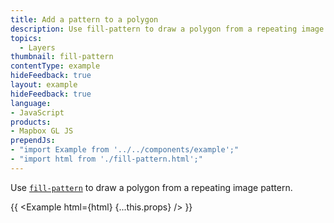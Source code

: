 ```yaml
---
title: Add a pattern to a polygon
description: Use fill-pattern to draw a polygon from a repeating image pattern.
topics:
  - Layers
thumbnail: fill-pattern
contentType: example
hideFeedback: true
layout: example
hideFeedback: true
language:
- JavaScript
products:
- Mapbox GL JS
prependJs:
- "import Example from '../../components/example';"
- "import html from './fill-pattern.html';"
---
```


Use [`fill-pattern`](https://maplibre.org/maplibre-gl-js-docs/style-spec/layers/#paint-fill-fill-pattern) to draw a polygon from a repeating image pattern.

{{ <Example html={html} {...this.props} /> }}
